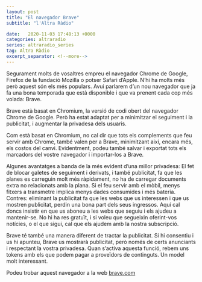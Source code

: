 ```yaml
---
layout: post
title: "El navegador Brave"
subtitle: "l'Altra Ràdio"

date:   2020-11-03 17:48:13 +0000
categories: altraradio
series: altraradio_series
tag: Altra Ràdio
excerpt_separator: <!--more-->
---
```


Segurament molts de vosaltres empreu el navegador Chrome de Google, Firefox de la fundació Mozilla o potser Safari d’Apple. N’hi ha molts més però aquest són els més populars. Avui parlarem d’un nou navegador que ja fa una bona temporada que està disponible i que va prenent cada cop més volada: Brave.
<!--more-->
Brave està basat en Chromium, la versió de codi obert del navegador Chrome de Google. Però ha estat adaptat per a minimitzar el seguiment i la publicitat, i augmentar la privadesa dels usuaris.

Com està basat en Chromium, no cal dir que tots els complements que feu servir amb Chrome, també valen per a Brave, minimitzant així, encara més, els costos del canvi. Evidentment, podeu també salvar i exportat tots els marcadors del vostre navegador i importar-los a Brave.

Algunes avantatges a banda de la més evident d’una millor privadesa: El fet de blocar galetes de seguiment i derivats, i també publicitat, fa que les planes es carreguin molt més ràpidament, no ha de carregar documents extra no relacionats amb la plana. Si el feu servir amb el mòbil, menys fitxers a transmetre implica menys dades consumides i més bateria. 
Contres: eliminant la publicitat fa que les webs que us interessen i que us mostren publicitat, perdin una bona part dels seus ingressos. Aquí cal doncs insistir en que us aboneu a les webs que seguiu i els ajudeu a mantenir-se. No hi ha res gratuït, i si voleu que segueixin oferint-vos notícies, o el que sigui, cal que els ajudem amb la nostra subscripció.

Brave té també una manera diferent de tractar la publicitat. Si hi consentiu i us hi apunteu, Brave us mostrarà publicitat, però només de certs anunciants i respectant la vostra privadesa. Quan s’activa aquesta funció, rebem uns tokens amb els que podem pagar a proveïdors de continguts. Un model molt interessant.

Podeu trobar aquest navegador a la web [brave.com](https://brave.com)


